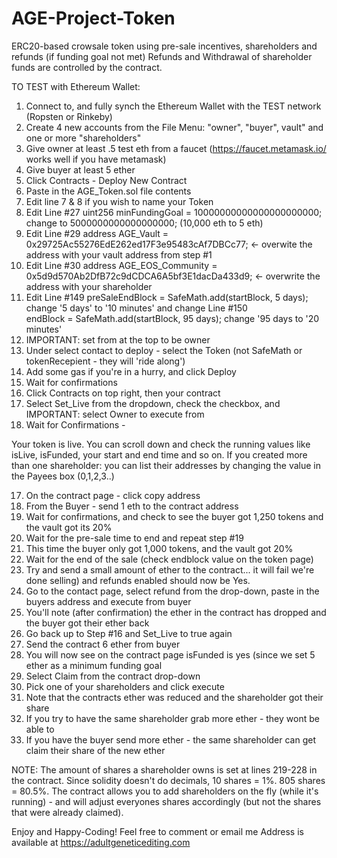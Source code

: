 # AGE-Project-Token
ERC20-based crowsale token using pre-sale incentives, shareholders and refunds (if funding goal not met)
Refunds and Withdrawal of shareholder funds are controlled by the contract.

TO TEST with Ethereum Wallet:
1. Connect to, and fully synch the Ethereum Wallet with the TEST network (Ropsten or Rinkeby) 
2. Create 4 new accounts from the File Menu: "owner", "buyer", vault" and one or more "shareholders"
3. Give owner at least .5 test eth from a faucet (https://faucet.metamask.io/ works well if you have metamask)   
4. Give buyer at least 5 ether  
5. Click Contracts - Deploy New Contract 
6. Paste in the AGE_Token.sol file contents
7. Edit line 7 & 8 if you wish to name your Token
8. Edit Line #27
uint256 minFundingGoal = 10000000000000000000000;  change to 5000000000000000000; (10,000 eth to 5 eth)
7. Edit Line #29
address AGE_Vault = 0x29725Ac55276EdE262ed17F3e95483cAf7DBCc77;  <- overwite the address with your vault address from step #1
8. Edit Line #30
address AGE_EOS_Community = 0x5d9d570Ab2DfB72c9dCDCA6A5bf3E1dacDa433d9; <- overwrite the address with your shareholder
9. Edit Line #149
preSaleEndBlock = SafeMath.add(startBlock, 5 days); change '5 days' to '10 minutes'
and change Line #150        
endBlock = SafeMath.add(startBlock, 95 days); change '95 days to '20 minutes'                 
10. IMPORTANT: set from at the top to be owner 
11. Under select contact to deploy - select the Token (not SafeMath or tokenRecepient - they will 'ride along')
12. Add some gas if you're in a hurry, and click Deploy
13. Wait for confirmations
14. Click Contracts on top right, then your contract 
15. Select Set_Live from the dropdown, check the checkbox, and IMPORTANT: select Owner to execute from 
16. Wait for Confirmations - 

Your token is live. You can scroll down and check the running values like isLive, isFunded, your start and end time and so on. If you created more than one shareholder: you can list their addresses by changing the value in the Payees box (0,1,2,3..)

17. On the contract page - click copy address
18. From the Buyer - send 1 eth to the contract address
19. Wait for confirmations, and check to see the buyer got 1,250 tokens and the vault got its 20%
20. Wait for the pre-sale time to end and repeat step #19
21. This time the buyer only got 1,000 tokens, and the vault got 20%
22. Wait for the end of the sale (check endblock value on the token page)
23. Try and send a small amount of ether to the contract... it will fail we're done selling) and refunds enabled should now be Yes.
24. Go to the contact page, select refund from the drop-down, paste in the buyers address and execute from buyer
25. You'll note (after confirmation) the ether in the contract has dropped and the buyer got their ether back
26. Go back up to Step #16 and Set_Live to true again
27. Send the contract 6 ether from buyer
28. You will now see on the contract page isFunded is yes (since we set 5 ether as a minimum funding goal
29. Select Claim from the contract drop-down
30. Pick one of your shareholders and click execute
31. Note that the contracts ether was reduced and the shareholder got their share
32. If you try to have the same shareholder grab more ether - they wont be able to
33. If you have the buyer send more ether - the same shareholder can get claim their share of the new ether

NOTE: The amount of shares a shareholder owns is set at lines 219-228 in the contract. Since solidity doesn't do decimals, 10 shares = 1%. 805 shares = 80.5%. The contract allows you to add shareholders on the fly (while it's running) - and will adjust everyones shares accordingly (but not the shares that were already claimed).

Enjoy and Happy-Coding!
Feel free to comment or email me
Address is available at https://adultgeneticediting.com

